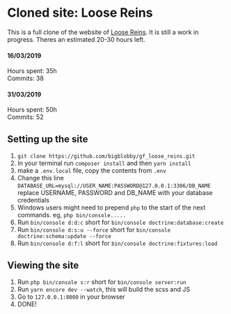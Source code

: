 # Cloned site: Loose Reins

This is a full clone of the website of [Loose Reins](https://www.loosereins.co.uk/). It is still a work in progress. Theres an estimated 20-30 hours left. 

#### 16/03/2019
Hours spent: 35h \
Commits: 38

#### 31/03/2019
Hours spent: 50h \
Commits: 52

## Setting up the site

1. `git clone https://github.com/bigblobby/gf_loose_reins.git`
2. In your terminal run `composer install` and then `yarn install`
3. make a `.env.local` file, copy the contents from `.env`
4. Change this line `DATABASE_URL=mysql://USER_NAME:PASSWORD@127.0.0.1:3306/DB_NAME` replace USERNAME, PASSWORD and DB_NAME with your database credentials
5. Windows users might need to prepend `php` to the start of the next commands. eg, `php bin/console.....` 
6. Run `bin/console d:d:c` short for `bin/console doctrine:database:create`
7. Run `bin/console d:s:u --force` short for `bin/console doctrine:schema:update --force`
8. Run `bin/console d:f:l` short for `bin/console doctrine:fixtures:load`

## Viewing the site

1. Run `php bin/console s:r` short for `bin/console server:run`
2. Run `yarn encore dev --watch`, this will build the scss and JS
3. Go to `127.0.0.1:8000` in your browser
4. DONE!
